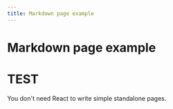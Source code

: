 ```yaml
---
title: Markdown page example
---
```


# Markdown page example

# TEST

You don't need React to write simple standalone pages.
